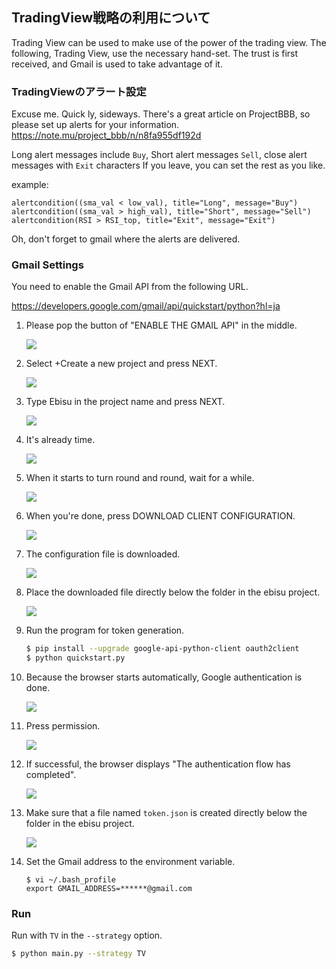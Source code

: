 ## TradingView戦略の利用について
Trading View can be used to make use of the power of the trading view.
The following, Trading View, use the necessary hand-set. The trust is first received, and Gmail is used to take advantage of it.

### TradingViewのアラート設定

Excuse me. Quick ly, sideways. There's a great article on ProjectBBB, so please set up alerts for your information.
https://note.mu/project_bbb/n/n8fa955df192d

Long alert messages include `Buy`, Short alert messages `Sell`, close alert messages with `Exit` characters
If you leave, you can set the rest as you like.

example:

```
alertcondition((sma_val < low_val), title="Long", message="Buy")
alertcondition((sma_val > high_val), title="Short", message="Sell")
alertcondition(RSI > RSI_top, title="Exit", message="Exit")
```

Oh, don't forget to gmail where the alerts are delivered.

### Gmail Settings

You need to enable the Gmail API from the following URL.

https://developers.google.com/gmail/api/quickstart/python?hl=ja

1. Please pop the button of "ENABLE THE GMAIL API" in the middle.

    ![](./img/gmail/1.png)

2. Select +Create a new project and press NEXT.

    ![](./img/gmail/2.png)

3. Type Ebisu in the project name and press NEXT.

    ![](./img/gmail/3.png)

4. It's already time.

    ![](./img/gmail/4.png)

5. When it starts to turn round and round, wait for a while.

    ![](./img/gmail/5.png)

6. When you're done, press DOWNLOAD CLIENT CONFIGURATION.

    ![](./img/gmail/6.png)

7. The configuration file is downloaded.

    ![](./img/gmail/7.png)

8. Place the downloaded file directly below the folder in the ebisu project.

    ![](./img/gmail/8.png)

9. Run the program for token generation.

    ```bash
    $ pip install --upgrade google-api-python-client oauth2client
    $ python quickstart.py
    ```
    
10. Because the browser starts automatically, Google authentication is done.

    ![](./img/gmail/10.png)

11. Press permission.

    ![](./img/gmail/11.png)

12. If successful, the browser displays "The authentication flow has completed".

    ![](./img/gmail/12.png)

13. Make sure that a file named `token.json` is created directly below the folder in the ebisu project.

    ![](./img/gmail/13.png)

14. Set the Gmail address to the environment variable.

    ```
    $ vi ~/.bash_profile
    export GMAIL_ADDRESS=******@gmail.com
    ```

### Run

Run with `TV` in the `--strategy` option.

```bash
$ python main.py --strategy TV
```
